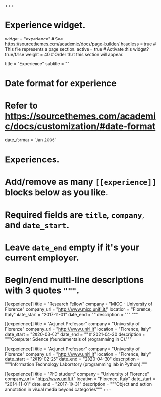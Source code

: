+++
# Experience widget.
widget = "experience"  # See https://sourcethemes.com/academic/docs/page-builder/
headless = true  # This file represents a page section.
active = true  # Activate this widget? true/false
weight = 40  # Order that this section will appear.

title = "Experience"
subtitle = ""

# Date format for experience
#   Refer to https://sourcethemes.com/academic/docs/customization/#date-format
date_format = "Jan 2006"

# Experiences.
#   Add/remove as many `[[experience]]` blocks below as you like.
#   Required fields are `title`, `company`, and `date_start`.
#   Leave `date_end` empty if it's your current employer.
#   Begin/end multi-line descriptions with 3 quotes `"""`.
[[experience]]
  title = "Research Fellow"
  company = "MICC - University of Florence"
  company_url = "http://www.micc.unifi.it/"
  location = "Florence, Italy"
  date_start = "2017-11-01"
  date_end = ""
  description = """
  """

[[experience]]
  title = "Adjunct Professor"
  company = "University of Florence"
  company_url = "http://www.unifi.it"
  location = "Florence, Italy"
  date_start = "2020-03-02"
  date_end = "" # 2021-04-30
  description = """Computer Science (foundamentals of programming in C)."""

[[experience]]
  title = "Adjunct Professor"
  company = "University of Florence"
  company_url = "http://www.unifi.it"
  location = "Florence, Italy"
  date_start = "2019-02-25"
  date_end = "2020-04-30"
  description = """Information Technology Laboratory (programming lab in Python)."""

[[experience]]
  title = "PhD student"
  company = "University of Florence"
  company_url = "http://www.unifi.it"
  location = "Florence, Italy"
  date_start = "2014-11-01"
  date_end = "2017-10-31"
  description = """Object and action annotation in visual media beyond categories"""
+++
